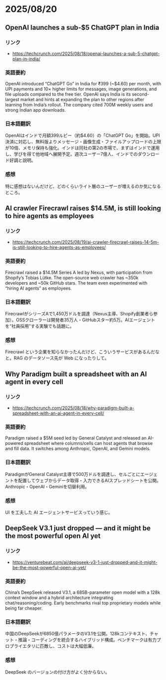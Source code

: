 # 2025/08/20

## OpenAI launches a sub-$5 ChatGPT plan in India

### リンク

- https://techcrunch.com/2025/08/18/openai-launches-a-sub-5-chatgpt-plan-in-india/

### 英語要約

OpenAI introduced “ChatGPT Go” in India for ₹399 (~$4.60) per month, with UPI payments and 10× higher limits for messages, image generations, and file uploads compared to the free tier. OpenAI says India is its second-largest market and hints at expanding the plan to other regions after learning from India’s rollout. The company cited 700M weekly users and strong Indian app downloads.

### 日本語翻訳

OpenAIはインドで月額399ルピー（約$4.60）の「ChatGPT Go」を開始。UPI決済に対応し、無料版よりメッセージ・画像生成・ファイルアップロードの上限が10倍、メモリ保持も強化。インドは同社の第2の市場で、まずはインドで運用し、学びを得て他地域へ展開予定。週次ユーザー7億人、インドでのダウンロード好調と説明。

### 感想

特に感想はないんだけど、どのくらいライト層のユーザーが増えるのか気になるところ。

## AI crawler Firecrawl raises $14.5M, is still looking to hire agents as employees

### リンク

- https://techcrunch.com/2025/08/19/ai-crawler-firecrawl-raises-14-5m-is-still-looking-to-hire-agents-as-employees/

### 英語要約

Firecrawl raised a $14.5M Series A led by Nexus, with participation from Shopify’s Tobias Lütke. The open-source web crawler has ~350k developers and ~50k GitHub stars. The team even experimented with “hiring AI agents” as employees.

### 日本語翻訳

FirecrawlがシリーズAで1,450万ドルを調達（Nexus主導、Shopify創業者ら参加）。OSSクローラーは開発者35万人・GitHubスター約5万。AIエージェントを“社員採用”する実験でも話題に。

### 感想

Firecrawl という企業を知らなかったんだけど、こういうサービスがあるんだなと。RAG のデータソース先が Web になったりして。

## Why Paradigm built a spreadsheet with an AI agent in every cell

### リンク

- https://techcrunch.com/2025/08/18/why-paradigm-built-a-spreadsheet-with-an-ai-agent-in-every-cell/

### 英語要約

Paradigm raised a $5M seed led by General Catalyst and released an AI-powered spreadsheet where columns/cells can host agents that browse and fill data. It switches among Anthropic, OpenAI, and Gemini models.

### 日本語翻訳

ParadigmがGeneral Catalyst主導で500万ドルを調達し、セルごとにエージェントを配置してウェブからデータ取得・入力できるAIスプレッドシートを公開。Anthropic・OpenAI・Geminiを切替利用。

### 感想

UI を工夫した AI エージェントサービスっていう感じ。

## DeepSeek V3.1 just dropped — and it might be the most powerful open AI yet

### リンク

- https://venturebeat.com/ai/deepseek-v3-1-just-dropped-and-it-might-be-the-most-powerful-open-ai-yet/

### 英語要約

China’s DeepSeek released V3.1, a 685B-parameter open model with a 128k context window and a hybrid architecture integrating chat/reasoning/coding. Early benchmarks rival top proprietary models while being far cheaper.

### 日本語翻訳

中国のDeepSeekが6850億パラメータのV3.1を公開。128kコンテキスト、チャット・推論・コーディングを統合するハイブリッド構成。ベンチマークは有力プロプライエタリに匹敵し、コストは大幅低廉。

### 感想

DeepSeek のバージョンの付け方がよく分からない。
